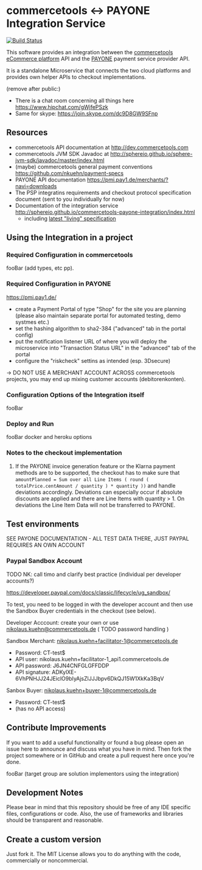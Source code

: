 # commercetools <-> PAYONE Integration Service

[![Build Status](https://travis-ci.com/sphereio/commercetools-payone-integration.svg?token=BGS8vSNxuriRBqs9Ffzs&branch=master)](https://travis-ci.com/sphereio/commercetools-payone-integration)

This software provides an integration between the [commercetools eCommerce platform](http://dev.sphere.io) API
and the [PAYONE](http://www.payone.de) payment service provider API. 

It is a standalone Microservice that connects the two cloud platforms and provides own helper APIs to checkout
implementations. 
 
(remove after public:) 
 * There is a chat room concerning all things here https://www.hipchat.com/gWjfePSzk
 * Same for skype: https://join.skype.com/dc9D8GW9SFnp 
 
## Resources
 * commercetools API documentation at http://dev.commercetools.com
 * commercetools JVM SDK Javadoc at http://sphereio.github.io/sphere-jvm-sdk/javadoc/master/index.html
 * (maybe) commercetools general payment conventions https://github.com/nkuehn/payment-specs
 * PAYONE API documentation https://pmi.pay1.de/merchants/?navi=downloads 
 * The PSP integratins requirements and checkout protocol specification document (sent to you individually for now)
 * Documentation of the integration service http://sphereio.github.io/commercetools-payone-integration/index.html
   * including [latest "living" specification](http://sphereio.github.io/commercetools-payone-integration/latest/spec/specs/Specs.html)
 
## Using the Integration in a project

### Required Configuration in commercetools

fooBar (add types, etc pp). 

### Required Configuration in PAYONE

https://pmi.pay1.de/

 * create a Payment Portal of type "Shop" for the site you are planning (please also maintain separate portal for 
   automated testing, demo systmes etc.)
 * set the hashing algorithm to sha2-384  ("advanced" tab in the portal config)
 * put the notification listener URL of where you will deploy the microservice into "Transaction Status URL" in the 
   "advanced" tab of the portal
 * configure the "riskcheck" settins as intended (esp. 3Dsecure)

-> DO NOT USE A MERCHANT ACCOUNT ACROSS commercetools projects, you may end up mixing customer accounts (debitorenkonten). 

### Configuration Options of the Integration itself

fooBar

### Deploy and Run

fooBar docker and heroku options

### Notes to the checkout implementation

 1. If the PAYONE invoice generation feature or the Klarna payment methods are to be supported, the checkout has to make
    sure that 
    `amountPlanned = Sum over all Line Items ( round ( totalPrice.centAmount / quantity ) * quantity ))` 
    and handle deviations accordingly.  Deviations can especially occur if absolute discounts are applied and there are
    Line Items with quantity > 1.  On deviations the Line Item Data will not be transferred to PAYONE. 

## Test environments

SEE PAYONE DOCUMENTATION - ALL TEST DATA THERE, JUST PAYPAL REQUIRES AN OWN ACCOUNT

### Paypal Sandbox Account

TODO NK: call timo and clarify best practice (individual per developer accounts?) 

https://developer.paypal.com/docs/classic/lifecycle/ug_sandbox/

To test, you need to be logged in with the developer account and then use the Sandbox Buyer credentials in the checkout (see below). 

Developer Acccount: create your own or use nikolaus.kuehn@commercetools.de  ( TODO password handling ) 

Sandbox Merchant: nikolaus.kuehn+facilitator-1@commercetools.de

 * Password: CT-test$
 * API user: nikolaus.kuehn+facilitator-1_api1.commercetools.de 
 * API password: J6JN4CNFGLGFFDDP
 * API signature: ADKylXE-6VhPNHJJ24JEiclO9bIyAjsZlJJJbpv6DkQJ15W1XkKa3BqV

Sanbox Buyer: nikolaus.kuehn+buyer-1@commercetools.de  
 
 * Password: CT-test$
 * (has no API access) 

## Contribute Improvements

If you want to add a useful functionality or found a bug please open an issue here to announce and discuss what you
have in mind.  Then fork the project somewhere or in GitHub and create a pull request here once you're done. 

fooBar (target group are solution implementors using the integration)

## Development Notes

Please bear in mind that this repository should be free of any IDE specific files, configurations or code. Also, the use
 of frameworks and libraries should be transparent and reasonable.

## Create a custom version

Just fork it. The MIT License allows you to do anything with the code, commercially or noncommercial.
